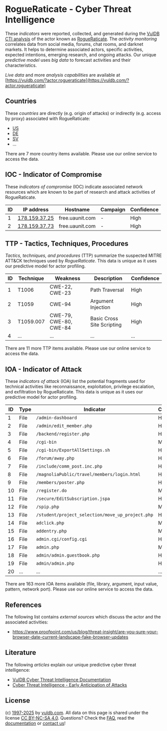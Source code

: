 # RogueRaticate - Cyber Threat Intelligence

These _indicators_ were reported, collected, and generated during the [VulDB CTI analysis](https://vuldb.com/?kb.cti) of the actor known as [RogueRaticate](https://vuldb.com/?actor.rogueraticate). The _activity monitoring_ correlates data from social media, forums, chat rooms, and darknet markets. It helps to determine associated actors, specific activities, expected intentions, emerging research, and ongoing attacks. Our unique _predictive model_ uses _big data_ to forecast activities and their characteristics.

_Live data_ and more _analysis capabilities_ are available at [https://vuldb.com/?actor.rogueraticate](https://vuldb.com/?actor.rogueraticate)

## Countries

These _countries_ are directly (e.g. origin of attacks) or indirectly (e.g. access by proxy) associated with RogueRaticate:

* [US](https://vuldb.com/?country.us)
* [DE](https://vuldb.com/?country.de)
* [SV](https://vuldb.com/?country.sv)
* ...

There are 7 more country items available. Please use our online service to access the data.

## IOC - Indicator of Compromise

These _indicators of compromise_ (IOC) indicate associated network resources which are known to be part of research and attack activities of RogueRaticate.

ID | IP address | Hostname | Campaign | Confidence
-- | ---------- | -------- | -------- | ----------
1 | [178.159.37.25](https://vuldb.com/?ip.178.159.37.25) | free.uaunit.com | - | High
2 | [178.159.37.73](https://vuldb.com/?ip.178.159.37.73) | free.uaunit.com | - | High

## TTP - Tactics, Techniques, Procedures

_Tactics, techniques, and procedures_ (TTP) summarize the suspected MITRE ATT&CK techniques used by _RogueRaticate_. This data is unique as it uses our predictive model for actor profiling.

ID | Technique | Weakness | Description | Confidence
-- | --------- | -------- | ----------- | ----------
1 | T1006 | CWE-22, CWE-23 | Path Traversal | High
2 | T1059 | CWE-94 | Argument Injection | High
3 | T1059.007 | CWE-79, CWE-80, CWE-84 | Basic Cross Site Scripting | High
4 | ... | ... | ... | ...

There are 11 more TTP items available. Please use our online service to access the data.

## IOA - Indicator of Attack

These _indicators of attack_ (IOA) list the potential fragments used for technical activities like reconnaissance, exploitation, privilege escalation, and exfiltration by RogueRaticate. This data is unique as it uses our predictive model for actor profiling.

ID | Type | Indicator | Confidence
-- | ---- | --------- | ----------
1 | File | `/admin-dashboard` | High
2 | File | `/admin/edit_member.php` | High
3 | File | `/backend/register.php` | High
4 | File | `/cgi-bin` | Medium
5 | File | `/cgi-bin/ExportAllSettings.sh` | High
6 | File | `/forum/away.php` | High
7 | File | `/include/comm_post.inc.php` | High
8 | File | `/magnoliaPublic/travel/members/login.html` | High
9 | File | `/members/poster.php` | High
10 | File | `/register.do` | Medium
11 | File | `/secure/EditSubscription.jspa` | High
12 | File | `/spip.php` | Medium
13 | File | `/student/project_selection/move_up_project.php` | High
14 | File | `adclick.php` | Medium
15 | File | `addentry.php` | Medium
16 | File | `admin.cgi/config.cgi` | High
17 | File | `admin.php` | Medium
18 | File | `admin/admin.guestbook.php` | High
19 | File | `admin/admin.php` | High
20 | ... | ... | ...

There are 163 more IOA items available (file, library, argument, input value, pattern, network port). Please use our online service to access the data.

## References

The following list contains _external sources_ which discuss the actor and the associated activities:

* https://www.proofpoint.com/us/blog/threat-insight/are-you-sure-your-browser-date-current-landscape-fake-browser-updates

## Literature

The following _articles_ explain our unique predictive cyber threat intelligence:

* [VulDB Cyber Threat Intelligence Documentation](https://vuldb.com/?kb.cti)
* [Cyber Threat Intelligence - Early Anticipation of Attacks](https://www.scip.ch/en/?labs.20201022)

## License

(c) [1997-2025](https://vuldb.com/?kb.changelog) by [vuldb.com](https://vuldb.com/?kb.about). All data on this page is shared under the license [CC BY-NC-SA 4.0](https://creativecommons.org/licenses/by-nc-sa/4.0/). Questions? Check the [FAQ](https://vuldb.com/?kb.faq), read the [documentation](https://vuldb.com/?kb) or [contact us](https://vuldb.com/?contact)!
